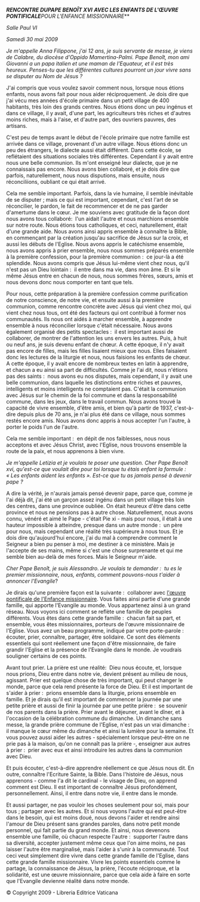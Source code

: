***RENCONTRE DU******PAPE BENOÎT XVI*** ***AVEC LES ENFANTS DE L'ŒUVRE PONTIFICALE****POUR L'ENFANCE MISSIONNAIRE***

*Salle Paul VI*

*Samedi 30 mai 2009*

*Je m'appelle Anna Filippone, j'ai 12 ans, je suis servante de messe, je viens de Calabre, du diocèse d'Oppido Mamertina-Palmi. Pape Benoît, mon ami Giovanni a un papa italien et une maman de l'Equateur, et il est très heureux. Penses-tu que les différentes cultures pourront un jour vivre sans se disputer au Nom de Jésus ?*

J'ai compris que vous voulez savoir comment nous, lorsque nous étions enfants, nous avons fait pour nous aider réciproquement. Je dois dire que j'ai vécu mes années d'école primaire dans un petit village de 400 habitants, très loin des grands centres. Nous étions donc un peu ingénus et dans ce village, il y avait, d'une part, les agriculteurs très riches et d'autres moins riches, mais à l'aise, et d'autre part, des ouvriers pauvres, des artisans.

C'est peu de temps avant le début de l'école primaire que notre famille est arrivée dans ce village, provenant d'un autre village. Nous étions donc un peu des étrangers, le dialecte aussi était différent. Dans cette école, se reflétaient des situations sociales très différentes. Cependant il y avait entre nous une belle communion. Ils m'ont enseigné leur dialecte, que je ne connaissais pas encore. Nous avons bien collaboré, et je dois dire que parfois, naturellement, nous nous disputions, mais ensuite, nous réconciliions, oubliant ce qui était arrivé.

Cela me semble important. Parfois, dans la vie humaine, il semble inévitable de se disputer ; mais ce qui est important, cependant, c'est l'art de se réconcilier, le pardon, le fait de recommencer et de ne pas garder d'amertume dans le cœur. Je me souviens avec gratitude de la façon dont nous avons tous collaboré:  l'un aidait l'autre et nous marchions ensemble sur notre route. Nous étions tous catholiques, et ceci, naturellement, était d'une grande aide. Nous avons ainsi appris ensemble à connaître la Bible, en commençant par la création jusqu'au sacrifice de Jésus sur la croix, et aussi les débuts de l'Eglise. Nous avons appris le catéchisme ensemble, nous avons appris à prier ensemble, nous nous sommes préparés ensemble à la première confession, pour la première communion :  ce jour-là a été splendide. Nous avons compris que Jésus lui-même vient chez nous, qu'il n'est pas un Dieu lointain :  il entre dans ma vie, dans mon âme. Et si le même Jésus entre en chacun de nous, nous sommes frères, sœurs, amis et nous devons donc nous comporter en tant que tels.

Pour nous, cette préparation à la première confession comme purification de notre conscience, de notre vie, et ensuite aussi à la première communion, comme rencontre concrète avec Jésus qui vient chez moi, qui vient chez nous tous, ont été des facteurs qui ont contribué à former nos communautés. Ils nous ont aidés à marcher ensemble, à apprendre ensemble à nous réconcilier lorsque c'était nécessaire. Nous avons également organisé des petits spectacles :  il est important aussi de collaborer, de montrer de l'attention les uns envers les autres. Puis, à huit ou neuf ans, je suis devenu enfant de chœur. A cette époque, il n'y avait pas encore de filles, mais les filles lisaient mieux que nous. Elles faisaient donc les lectures de la liturgie et nous, nous faisions les enfants de chœur. A cette époque, il y avait encore de nombreux textes en latin à apprendre, et chacun a eu ainsi sa part de difficultés. Comme je l'ai dit, nous n'étions pas des saints :  nous avons eu nos disputes, mais cependant, il y avait une belle communion, dans laquelle les distinctions entre riches et pauvres, intelligents et moins intelligents ne comptaient pas. C'était la communion avec Jésus sur le chemin de la foi commune et dans la responsabilité commune, dans les jeux, dans le travail commun. Nous avons trouvé la capacité de vivre ensemble, d'être amis, et bien qu'à partir de 1937, c'est-à-dire depuis plus de 70 ans, je n'ai plus été dans ce village, nous sommes restés encore amis. Nous avons donc appris à nous accepter l'un l'autre, à porter le poids l'un de l'autre.

Cela me semble important :  en dépit de nos faiblesses, nous nous acceptons et avec Jésus Christ, avec l'Eglise, nous trouvons ensemble la route de la paix, et nous apprenons à bien vivre.

*Je m'appelle Letizia et je voulais te poser une question. Cher Pape Benoît xvi, qu'est-ce que voulait dire pour toi lorsque tu étais enfant la formule :  « *Les enfants aident les enfants* ». Est-ce que tu as jamais pensé à devenir pape ?*

A dire la vérité, je n'aurais jamais pensé devenir pape, parce que, comme je l'ai déjà dit, j'ai été un garçon assez ingénu dans un petit village très loin des centres, dans une province oubliée. On était heureux d'être dans cette province et nous ne pensions pas à autre chose. Naturellement, nous avons connu, vénéré et aimé le Pape - c'était Pie xi - mais pour nous, il était à une hauteur impossible à atteindre, presque dans un autre monde :  un père pour nous, mais cependant une réalité très supérieure à nous tous. Et je dois dire qu'aujourd'hui encore, j'ai du mal à comprendre comment le Seigneur a bien pu penser à moi, me destiner à ce ministère. Mais je l'accepte de ses mains, même si c'est une chose surprenante et qui me semble bien au-delà de mes forces. Mais le Seigneur m'aide.

*Cher Pape Benoît, je suis Alessandro. Je voulais te demander :  tu es le premier missionnaire, nous, enfants, comment pouvons-nous t'aider à annoncer l'Evangile*?

Je dirais qu'une première façon est la suivante :  collaborer avec [l'œuvre pontificale de l'Enfance missionnaire](http://www.vatican.va/roman_curia/congregations/cevang/p_missionary_works/infantia/index_fr.htm). Vous faites ainsi partie d'une grande famille, qui apporte l'Evangile au monde. Vous appartenez ainsi à un grand réseau. Nous voyons ici comment se reflète une famille de peuples différents. Vous êtes dans cette grande famille :  chacun fait sa part, et ensemble, vous êtes missionnaires, porteurs de l'œuvre missionnaire de l'Eglise. Vous avez un beau programme, indiqué par votre porte-parole :  écouter, prier, connaître, partager, être solidaire. Ce sont des éléments essentiels qui sont réellement une façon d'être missionnaire, de faire grandir l'Eglise et la présence de l'Evangile dans le monde. Je voudrais souligner certains de ces points.

Avant tout prier. La prière est une réalité:  Dieu nous écoute, et, lorsque nous prions, Dieu entre dans notre vie, devient présent au milieu de nous, agissant. Prier est quelque chose de très important, qui peut changer le monde, parce que cela rend présente la force de Dieu. Et il est important de s'aider à prier :  prions ensemble dans la liturgie, prions ensemble en famille. Et je dirais qu'il est important de commencer la journée par une petite prière et aussi de finir la journée par une petite prière :  se souvenir de nos parents dans la prière. Prier avant le déjeuner, avant le dîner, et à l'occasion de la célébration commune du dimanche. Un dimanche sans messe, la grande prière commune de l'Eglise, n'est pas un vrai dimanche :  il manque le cœur même du dimanche et ainsi la lumière pour la semaine. Et vous pouvez aussi aider les autres - spécialement lorsque peut-être on ne prie pas à la maison, qu'on ne connaît pas la prière -, enseigner aux autres à prier :  prier avec eux et ainsi introduire les autres dans la communion avec Dieu.

Et puis écouter, c'est-à-dire apprendre réellement ce que Jésus nous dit. En outre, connaître l'Ecriture Sainte, la Bible. Dans l'histoire de Jésus, nous apprenons - comme l'a dit le cardinal - le visage de Dieu, on apprend comment est Dieu. Il est important de connaître Jésus profondément, personnellement. Ainsi, il entre dans notre vie, il entre dans le monde.

Et aussi partager, ne pas vouloir les choses seulement pour soi, mais pour tous ; partager avec les autres. Et si nous voyons l'autre qui est peut-être dans le besoin, qui est moins doué, nous devons l'aider et rendre ainsi l'amour de Dieu présent sans grandes paroles, dans notre petit monde personnel, qui fait partie du grand monde. Et ainsi, nous devenons ensemble une famille, où chacun respecte l'autre :  supporter l'autre dans sa diversité, accepter justement même ceux que l'on aime moins, ne pas laisser l'autre être marginalisé, mais l'aider à s'unir à la communauté. Tout ceci veut simplement dire vivre dans cette grande famille de l'Eglise, dans cette grande famille missionnaire. Vivre les points essentiels comme le partage, la connaissance de Jésus, la prière, l'écoute réciproque, et la solidarité, est une œuvre missionnaire, parce que cela aide à faire en sorte que l'Evangile devienne réalité dans notre monde.

© Copyright 2009 - Libreria Editrice Vaticana